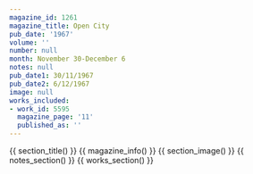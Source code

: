 ```yaml
---
magazine_id: 1261
magazine_title: Open City
pub_date: '1967'
volume: ''
number: null
month: November 30-December 6
notes: null
pub_date1: 30/11/1967
pub_date2: 6/12/1967
image: null
works_included:
- work_id: 5595
  magazine_page: '11'
  published_as: ''
---
```


{{ section_title() }}
{{ magazine_info() }}
{{ section_image() }}
{{ notes_section() }}
{{ works_section() }}
